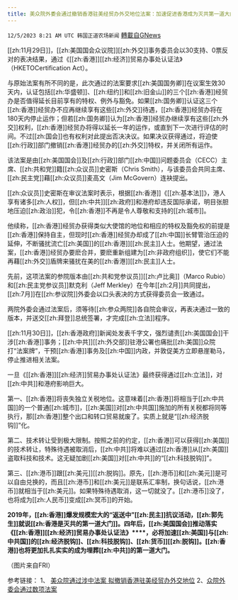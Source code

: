 ```yaml
---
title: 美众院外委会通过撤销香港驻美经贸办外交地位法案：加速促进香港成为灭共第一道大门
---
```

`12/5/2023 8:21 AM UTC 韩国正道农场新闻` [轉載自GNews](https://gnews.org/articles/2072889)

[[zh:11月29日]]，[[zh:美国国会众议院]][[zh:外交]]事务委员会以30支持、0票反对的表决结果，通过《[[zh:香港]][[zh:经济]]贸易办事处认证法》（HKETOCertification Act）。

与原始法案有所不同的是，此次通过的法案要求[[zh:美国国务卿]]在议案生效30天内，认证包括[[zh:华盛顿]]、[[zh:纽约]]和[[zh:旧金山]]的三个[[zh:香港]]经贸办是否值得延长目前享有的特权、例外与豁免。如果[[zh:国务卿]]认证这三个[[zh:香港]]经贸办不应再继续享有这些[[zh:外交]]待遇，[[zh:香港]]经贸办将在180天内停止运作；但若[[zh:国务卿]]认为[[zh:香港]]经贸办继续享有这些[[zh:外交]]权利，[[zh:香港]]经贸办将得以延长一年的运作，或直到下一次进行评估的时间。不过[[zh:国会]]也有权利对此提出否决决议。如果决议获得通过，将迫使[[zh:行政]]部门撤销[[zh:香港]]经贸办的[[zh:外交]]特权，并关闭所有运作。

该法案是由[[zh:美国国会]]及[[zh:行政]]部门[[zh:中国]]问题委员会（CECC）主席、[[zh:共和党]]籍[[zh:众议员]]史密斯（Chris Smith），与该委员会共同主席、[[zh:民主党]]藉[[zh:众议员]]麦高文（Jim McGovern）连袂提出。

[[zh:众议员]]史密斯在审议法案时表示，根据[[zh:香港]]《[[zh:基本法]]》，港人享有诸多[[zh:人权]]，但[[zh:中共]][[zh:政府]]和港府却违反国际承诺，明目张胆地压迫[[zh:政治]]犯，令[[zh:香港]]不再是令人尊敬和支持的[[zh:城市]]。

他续称，[[zh:香港]]经贸办获得类似大使馆的地位和相应的特权及豁免权的前提是[[zh:香港]]保持自主，但现时[[zh:香港]]经贸办却成了[[zh:中国]]长臂管治压迫的延伸，不断骚扰流亡[[zh:美国]]的[[zh:香港]][[zh:民主]]人士。他期望，通过法案，[[zh:香港]]经贸办要麽合并，要麽重新组建为[[zh:非政府组织]]，使它们不能再藉[[zh:外交]]盾牌来骚扰在美的[[zh:香港]][[zh:民主]]人士。

先前，这项法案的参院版本由[[zh:共和党参议员]][[zh:卢比奥]]（Marco Rubio）和[[zh:民主党参议员]]默克利（Jeff Merkley）在今年[[zh:2月]]共同提出，[[zh:7月]]在[[zh:参议院]]外委会以口头表决的方式获得委员会一致通过。

两院外委会通过法案后，须等待[[zh:参众两院]]各自院会审议，再表决通过一致的版本，并送交[[zh:拜登]]总统签署，才完成[[zh:立法]]程序。

[[zh:11月30日]]，[[zh:香港政府]]新闻处发表千字文，强烈谴责[[zh:美国国会]]干涉[[zh:香港]]事务；[[zh:中共]][[zh:外交部]]驻港公署也痛批[[zh:美国]]众院打“法案牌”，干预[[zh:香港]]事务及[[zh:中国]]内政，并敦促美方立即悬崖勒马，停止推进相关法案。

一旦《[[zh:香港]][[zh:经济]]贸易办事处认证法》最终获得通过[[zh:立法]]，对[[zh:中共]]和港府影响巨大。

第一、[[zh:香港]]将丧失独立关税地位。这意味着[[zh:香港]]将相当于[[zh:中共国]]的一个普通[[zh:城市]]，[[zh:美国]]对[[zh:中共国]]施加的所有关税都将同等执行，那[[zh:香港]]整个出口和转口贸易就废了。实质上就是“[[zh:经济脱钩]]”化。

第二、技术转让受到极大限制。按照之前的约定，[[zh:香港]]可以获得[[zh:美国]]的技术转让，特殊待遇被取消后，[[zh:中共]]将难以通过[[zh:香港]]从[[zh:美国]]盗取科技和技术。这无疑加剧[[zh:美国]]对[[zh:中共]]的“[[zh:科技脱钩]]”。

第三、[[zh:港币]]跟[[zh:美元]][[zh:脱钩]]。原先，[[zh:港币]]和[[zh:美元]]是可以自由兑换的，而且[[zh:港币]]和[[zh:美元]]是联系汇率制，换句话说，[[zh:港币]]就相当于[[zh:美元]]。如果特殊待遇取消，这一切就没了。[[zh:港币]]没了，也将成为[[zh:人民币]]变成[[zh:冥币]]的开始。

**2019年，[[zh:香港]]爆发规模宏大的“返送中”[[zh:民主]]抗议活动，****[[zh:郭先生]]就说[[zh:香港是灭共的第一道大门]]。四年后，[[zh:美国国会]]推动落实《****[[zh:香港]][[zh:经济]]贸易办事处认证法》****，必将加速[[zh:美国]]与[[zh:中共国]]的[[zh:经济脱钩]]、[[zh:科技脱钩]]、[[zh:货币]][[zh:脱钩]]。[[zh:香港]]也将更加扎扎实实的成为埋葬[[zh:中共]]的第一道大门。**

（图片来自FRI）

参考链接：
1、 [美众院通过涉中法案 拟撤销香港驻美经贸办外交地位](https://gnews.org/m/2055841)
2、[众院外委会通过数项法案](https://gnews.org/m/2056311)
